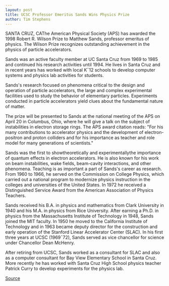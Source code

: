 ```yaml
---
layout: post
title: UCSC Professor Emeritus Sands Wins Physics Prize
author: Tim Stephens
---
```


SANTA CRUZ, CA­The American Physical Society (APS) has awarded the  1998 Robert R. Wilson Prize to Matthew Sands, professor emeritus of  physics. The Wilson Prize recognizes outstanding achievement in the physics  of particle accelerators.

Sands was an active faculty member at UC Santa Cruz from 1969 to  1985 and continued his research activities until 1994. He lives in Santa  Cruz and in recent years has worked with local K¯12 schools to develop  computer systems and physics lab activities for students.

Sands's research focused on phenomena critical to the design and  operation of particle accelerators, the large and complex experimental  facilities used to study the behavior of elementary particles. Experiments  conducted in particle accelerators yield clues about the fundamental nature  of matter.

The prize will be presented to Sands at the national meeting of the  APS on April 20 in Columbus, Ohio, where he will give a talk on the subject  of instabilities in electron storage rings. The APS award citation reads: "For  his many contributions to accelerator physics and the development of  electron-positron and proton colliders and for his importance as teacher and  role model for many generations of scientists."

Sands was the first to show­theoretically and experimentally­the  importance of quantum effects in electron accelerators. He is also known  for his work on beam instabilities, wake fields, beam-cavity interactions,  and other phenomena. Teaching is as important a part of Sands's career as research. From  1960 to 1966, he served on the Commission on College Physics, which  carried out a national program to modernize physics instruction in the  colleges and universities of the United States. In 1972 he received a  Distinguished Service Award from the American Association of Physics  Teachers.

Sands received his B.A. in physics and mathematics from Clark  University in 1940 and his M.A. in physics from Rice University. After  earning a Ph.D. in physics from the Massachusetts Institute of Technology in  1948, Sands joined the MIT faculty. In 1950 he moved to the California  Institute of Technology and in 1963 became deputy director for the  construction and early operation of the Stanford Linear Accelerator Center  (SLAC). In his first three years at UCSC (1969¯72), Sands served as vice  chancellor for science under Chancellor Dean McHenry.

After retiring from UCSC, Sands worked as a consultant for SLAC and  also as a computer consultant for Bay View Elementary School in Santa Cruz.  More recently he has worked with Santa Cruz High School physics teacher  Patrick Curry to develop experiments for the physics lab.

[Source](http://www1.ucsc.edu/news_events/press_releases/archive/97-98/04-98/041398-UCSC_professor_emer.html "Permalink to 041398-UCSC_professor_emer")
